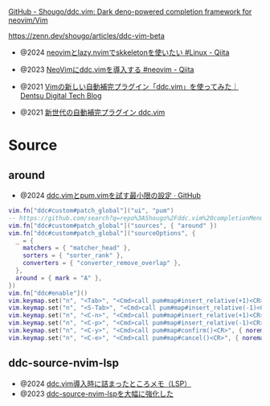 [GitHub - Shougo/ddc.vim: Dark deno-powered completion framework for neovim/Vim](https://github.com/Shougo/ddc.vim)

https://zenn.dev/shougo/articles/ddc-vim-beta

- @2024 [neovimとlazy.nvimでskkeletonを使いたい #Linux - Qiita](https://qiita.com/osamou/items/99b05016f1417bd7b46d)

- @2023 [NeoVimにddc.vimを導入する #neovim - Qiita](https://qiita.com/t7u-ito/items/e43cbb8597ffa21835a6)
- @2021 [Vimの新しい自動補完プラグイン「ddc.vim」を使ってみた｜Dentsu Digital Tech Blog](https://note.com/dd_techblog/n/n97f2b6ca09d8)
- @2021 [新世代の自動補完プラグイン ddc.vim](https://zenn.dev/shougo/articles/ddc-vim-beta)

# Source

## around

- @2024 [ddc.vimとpum.vimを試す最小限の設定 · GitHub](https://gist.github.com/rbtnn/4373572564964a905d1c162ed3931497)

```lua
vim.fn["ddc#custom#patch_global"]("ui", "pum")
-- https://github.com/search?q=repo%3AShougo%2Fddc.vim%20completionMenu&type=code
vim.fn["ddc#custom#patch_global"]("sources", { "around" })
vim.fn["ddc#custom#patch_global"]("sourceOptions", {
  _ = {
    matchers = { "matcher_head" },
    sorters = { "sorter_rank" },
    converters = { "converter_remove_overlap" },
  },
  around = { mark = "A" },
})
vim.fn["ddc#enable"]()
vim.keymap.set("n", "<Tab>", "<Cmd>call pum#map#insert_relative(+1)<CR>", { noremap = true })
vim.keymap.set("n", "<S-Tab>", "<Cmd>call pum#map#insert_relative(-1)<CR>", { noremap = true })
vim.keymap.set("n", "<C-n>", "<Cmd>call pum#map#insert_relative(+1)<CR>", { noremap = true })
vim.keymap.set("n", "<C-p>", "<Cmd>call pum#map#insert_relative(-1)<CR>", { noremap = true })
vim.keymap.set("n", "<C-y>", "<Cmd>call pum#map#confirm()<CR>", { noremap = true })
vim.keymap.set("n", "<C-e>", "<Cmd>call pum#map#cancel()<CR>", { noremap = true })
```

## ddc-source-nvim-lsp

- @2024 [ddc.vim導入時に詰まったところメモ（LSP）](https://zenn.dev/airrnot1106/articles/d0a2485bd309b4)
- @2023 [ddc-source-nvim-lspを大幅に強化した](https://zenn.dev/vim_jp/articles/6a2c9717930e54)

